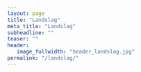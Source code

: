```yaml
---
layout: page
title: "Landslag"
meta_title: "Landslag"
subheadline: ""
teaser: ""
header:
   image_fullwidth: "header_landslag.jpg"
permalink: "/landslag/"
---
```


